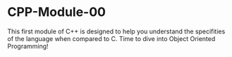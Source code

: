# CPP-Module-00
This first module of C++ is designed to help you understand the specifities of the language when compared to C. Time to dive into Object Oriented Programming! 

